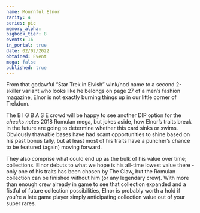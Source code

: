 ```yaml
---
name: Mournful Elnor
rarity: 4
series: pic
memory_alpha:
bigbook_tier: 8
events: 16
in_portal: true
date: 02/02/2022
obtained: Event
mega: false
published: true
---
```


From that godawful “Star Trek in Elvish” wink/nod name to a second 2-skiller variant who looks like he belongs on page 27 of a men’s fashion magazine, Elnor is not exactly burning things up in our little corner of Trekdom. 

The B I G B A S E crowd will be happy to see another DIP option for the *checks notes* 2018 Romulan mega, but jokes aside, how Elnor’s traits break in the future are going to determine whether this card sinks or swims. Obviously thawable bases have had scant opportunities to shine based on his past bonus tally, but at least most of his traits have a puncher’s chance to be featured (again) moving forward.

They also comprise what could end up as the bulk of his value over time; collections. Elnor debuts to what we hope is his all-time lowest value there - only one of his traits has been chosen by The Claw, but the Romulan collection can be finished without him (or any legendary crew). With more than enough crew already in game to see that collection expanded and a fistful of future collection possibilities, Elnor is probably worth a hold if you’re a late game player simply anticipating collection value out of your super rares.
